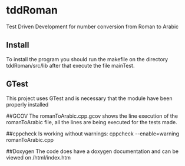 # tddRoman
Test Driven Development for number conversion from Roman to Arabic

## Install
To install the program you should run the makefile on the directory tddRoman/src/lib
after that execute the file mainTest.

## GTest
This project uses GTest and is necessary that the module have been properly installed

##GCOV
The romanToArabic.cpp.gcov shows the line execution of the romanToArabic file, all the lines
are being executed for the tests made.

##cppcheck
Is working without warnings:
cppcheck --enable=warning romanToArabic.cpp

##Doxygen
The code does have a doxygen documentation and can be viewed on /html/index.htm
